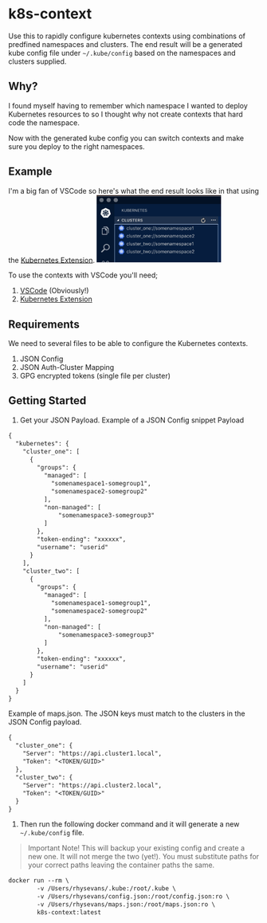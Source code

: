 # k8s-context
Use this to rapidly configure kubernetes contexts using combinations of predfined namespaces and clusters.
The end result will be a generated kube config file under `~/.kube/config` based on the namespaces and clusters supplied.

## Why?
I found myself having to remember which namespace I wanted to deploy Kubernetes resources to so I thought why not create contexts that hard code the namespace.    

Now with the generated kube config you can switch contexts and make sure you deploy to the right namespaces.

## Example
I'm a big fan of VSCode so here's what the end result looks like in that using the [Kubernetes Extension](https://marketplace.visualstudio.com/items?itemName=ms-kubernetes-tools.vscode-kubernetes-tools).
<img src="./docs/img/example-vscode.png" alt="VSCode Kubernetes Extension Example" width="250"/>

To use the contexts with VSCode you'll need;
1) [VSCode](https://code.visualstudio.com/download) (Obviously!)
2) [Kubernetes Extension](https://marketplace.visualstudio.com/items?itemName=ms-kubernetes-tools.vscode-kubernetes-tools)


## Requirements
We need to several files to be able to configure the Kubernetes contexts.
1) JSON Config
2) JSON Auth-Cluster Mapping
3) GPG encrypted tokens (single file per cluster)


## Getting Started

1) Get your JSON Payload.
Example of a JSON Config snippet Payload 
```
{
  "kubernetes": {
    "cluster_one": [
      {
        "groups": {
          "managed": [
            "somenamespace1-somegroup1",
            "somenamespace2-somegroup2"
          ],
          "non-managed": [
              "somenamespace3-somegroup3"
          ]
        },
        "token-ending": "xxxxxx",
        "username": "userid"
      }
    ],
    "cluster_two": [
      {
        "groups": {
          "managed": [
            "somenamespace1-somegroup1",
            "somenamespace2-somegroup2"
          ],
          "non-managed": [
              "somenamespace3-somegroup3"
          ]
        },
        "token-ending": "xxxxxx",
        "username": "userid"
      }
    ]
  }
}
```

Example of maps.json. The JSON keys must match to the clusters in the JSON Config payload.
```
{
  "cluster_one": {
    "Server": "https://api.cluster1.local",
    "Token": "<TOKEN/GUID>"
  },
  "cluster_two": {
    "Server": "https://api.cluster2.local",
    "Token": "<TOKEN/GUID>"
  }
}
```


1) Then run the following docker command and it will generate a new `~/.kube/config` file.

> Important Note! This will backup your existing config and create a new one. It will not merge the two (yet!).
You must substitute paths for your correct paths leaving the container paths the same.
```
docker run --rm \
        -v /Users/rhysevans/.kube:/root/.kube \
        -v /Users/rhysevans/config.json:/root/config.json:ro \
        -v /Users/rhysevans/maps.json:/root/maps.json:ro \
        k8s-context:latest
```
